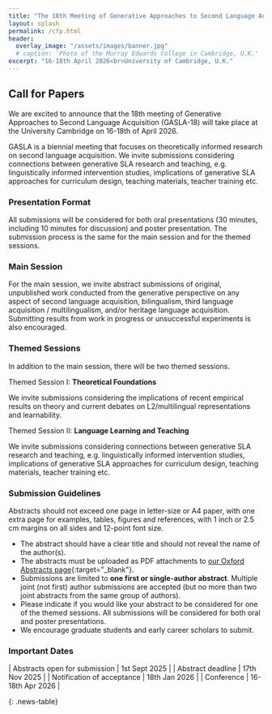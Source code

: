 ```yaml
---
title: "The 18th Meeting of Generative Approaches to Second Language Acquisition"
layout: splash
permalink: /cfp.html
header:
  overlay_image: "/assets/images/banner.jpg"
  # caption: 'Photo of the Murray Edwards College in Cambridge, U.K.'
excerpt: "16-18th April 2026<br>University of Cambridge, U.K."
---
```


## Call for Papers

We are excited to announce that the 18th meeting of Generative Approaches to Second Language Acquisition (GASLA-18) will take place at the University Cambridge on 16-18th of April 2026.

GASLA is a biennial meeting that focuses on theoretically informed research on second language acquisition. We invite submissions considering connections between generative SLA research and teaching, e.g. linguistically informed intervention studies, implications of generative SLA approaches for curriculum design, teaching materials, teacher training etc.

### Presentation Format

All submissions will be considered for both oral presentations (30 minutes, including 10 minutes for discussion) and poster presentation. The submission process is the same for the main session and for the themed sessions. 

### Main Session

For the main session, we invite abstract submissions of original, unpublished work conducted from the generative perspective on any aspect of second language acquisition, bilingualism, third language acquisition / multilingualism, and/or heritage language acquisition. Submitting results from work in progress or unsuccessful experiments is also encouraged.  

### Themed Sessions 

In addition to the main session, there will be two themed sessions.

Themed Session I: **Theoretical Foundations**

We invite submissions considering  the implications of recent empirical results on theory and current debates on  L2/multilingual representations and learnability. 

Themed Session II: **Language Learning and Teaching**

We invite submissions considering connections between generative SLA research and teaching, e.g.  linguistically informed intervention studies, implications of generative SLA approaches for curriculum design, teaching materials, teacher training etc.  

### Submission Guidelines 

Abstracts should not exceed one page in letter-size or A4 paper, with one extra page for examples, tables, figures and references, with 1 inch or 2.5 cm margins on all sides and 12-point font size.	

- The abstract should have a clear title and should not reveal the name of the author(s).
- The abstracts must be uploaded as PDF attachments to [our Oxford Abstracts page](https://app.oxfordabstracts.com/stages/78963/submitter){:target="_blank"}.
- Submissions are limited to **one first or single-author abstract**. Multiple joint (not first) author submissions are accepted (but no more than two joint abstracts from the same group of authors).	
- Please indicate if you would like your abstract to be considered for one of the themed sessions. All submissions will be considered for both oral and poster presentations.
- We encourage graduate students and early career scholars to submit.

### Important Dates

<style>
.news-table { font-size: .9em; table-layout: fixed;}
.news-table tr td:nth-child(1) { font-weight: bold; width: 10em; }
</style>
| Abstracts open for submission | 1st Sept 2025 |
| Abstract deadline | 17th Nov 2025 |
| Notification of acceptance  | 18th Jan 2026 |
| Conference | 16-18th Apr 2026 |

{: .news-table}


